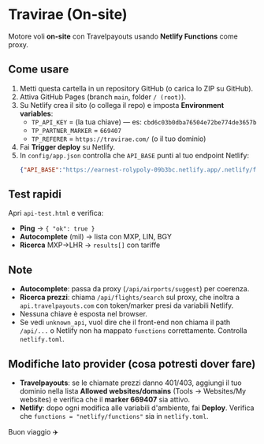 # Travirae (On-site)

Motore voli **on-site** con Travelpayouts usando **Netlify Functions** come proxy.

## Come usare
1. Metti questa cartella in un repository GitHub (o carica lo ZIP su GitHub).
2. Attiva GitHub Pages (branch `main`, folder `/ (root)`).
3. Su Netlify crea il sito (o collega il repo) e imposta **Environment variables**:
   - `TP_API_KEY` = (la tua chiave) — es: `cbd6c03b0dba76504e72be774de3657b`
   - `TP_PARTNER_MARKER` = `669407`
   - `TP_REFERER` = `https://travirae.com/` (o il tuo dominio)
4. Fai **Trigger deploy** su Netlify.
5. In `config/app.json` controlla che `API_BASE` punti al tuo endpoint Netlify:
   ```json
   {"API_BASE":"https://earnest-rolypoly-09b3bc.netlify.app/.netlify/functions/proxy"}
   ```

## Test rapidi
Apri `api-test.html` e verifica:
- **Ping** → `{ "ok": true }`
- **Autocomplete** (mil) → lista con MXP, LIN, BGY
- **Ricerca** MXP→LHR → `results[]` con tariffe

## Note
- **Autocomplete**: passa da proxy (`/api/airports/suggest`) per coerenza.
- **Ricerca prezzi**: chiama `/api/flights/search` sul proxy, che inoltra a `api.travelpayouts.com` con token/marker presi da variabili Netlify.
- Nessuna chiave è esposta nel browser.
- Se vedi `unknown_api`, vuol dire che il front-end non chiama il path `/api/...` o Netlify non ha mappato `functions` correttamente. Controlla `netlify.toml`.

## Modifiche lato provider (cosa potresti dover fare)
- **Travelpayouts**: se le chiamate prezzi danno 401/403, aggiungi il tuo dominio nella lista **Allowed websites/domains** (Tools → Websites/My websites) e verifica che il **marker 669407** sia attivo.
- **Netlify**: dopo ogni modifica alle variabili d'ambiente, fai **Deploy**. Verifica che `functions = "netlify/functions"` sia in `netlify.toml`.

Buon viaggio ✈️
